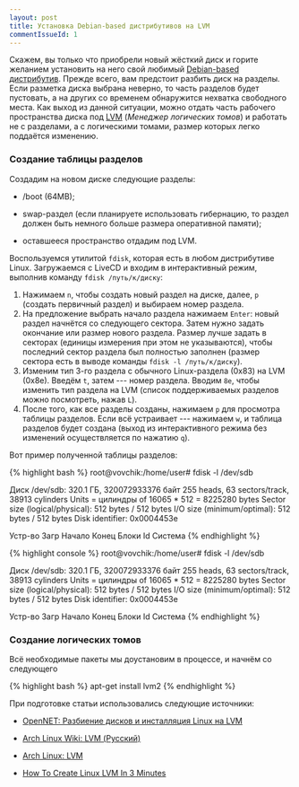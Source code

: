 ```yaml
---
layout: post
title: Установка Debian-based дистрибутивов на LVM
commentIssueId: 1
---
```


Скажем, вы только что приобрели новый жёсткий диск и горите желанием
установить на него свой любимый
[Debian-based дистрибутив](http://www.debian.org/misc/children-distros.ru.html). Прежде
всего, вам предстоит разбить диск на разделы. Если разметка диска
выбрана неверно, то часть разделов будет пустовать, а на других со
временем обнаружится нехватка свободного места. Как выход из данной
ситуации, можно отдать часть рабочего пространства диска под
[LVM](http://en.wikipedia.org/wiki/Logical_Volume_Manager_%28Linux%29)
(*Менеджер логических томов*) и работать не с разделами, а с
логическими томами, размер которых легко поддаётся изменению.

### Создание таблицы разделов

Создадим на новом диске следующие разделы:

* /boot (64MB);

* swap-раздел (если планируете использовать гибернацию, то раздел
должен быть немного больше размера оперативной памяти);

* оставшееся пространство отдадим под LVM.

Воспользуемся утилитой `fdisk`, которая есть в любом дистрибутиве
Linux. Загружаемся с LiveCD и входим в интерактивный режим, выполнив
команду `fdisk /путь/к/диску`:

1. Нажимаем `n`, чтобы создать новый раздел на диске, далее, `p`
(создать первичный раздел) и выбираем номер раздела.
2. На предложение выбрать начало раздела нажимаем `Enter`: новый
раздел начнётся со следующего сектора. Затем нужно задать окончание
или размер нового раздела. Размер лучше задать в секторах (единицы
измерения при этом не указываются), чтобы последний сектор раздела был
полностью заполнен (размер сектора есть в выводе команды `fdisk -l
/путь/к/диску`).
3. Изменим тип 3-го раздела с обычного Linux-раздела (0x83) на LVM
(0x8e). Введём `t`, затем --- номер раздела. Вводим `8e`, чтобы
изменить тип раздела на LVM (список поддерживаемых разделов можно
посмотреть, нажав `L`).
4. После того, как все разделы созданы, нажимаем `p` для просмотра
таблицы разделов. Если всё устраивает --- нажимаем `w`, и таблица
разделов будет создана (выход из интерактивного режима без изменений
осуществляется по нажатию `q`).

Вот пример полученной таблицы разделов:

{% highlight bash %}
root@vovchik:/home/user# fdisk -l /dev/sdb

Диск /dev/sdb: 320.1 ГБ, 320072933376 байт
255 heads, 63 sectors/track, 38913 cylinders
Units = цилиндры of 16065 * 512 = 8225280 bytes
Sector size (logical/physical): 512 bytes / 512 bytes
I/O size (minimum/optimal): 512 bytes / 512 bytes
Disk identifier: 0x0004453e

Устр-во Загр     Начало       Конец       Блоки   Id  Система
{% endhighlight %}

{% highlight console %}
root@vovchik:/home/user# fdisk -l /dev/sdb

Диск /dev/sdb: 320.1 ГБ, 320072933376 байт
255 heads, 63 sectors/track, 38913 cylinders
Units = цилиндры of 16065 * 512 = 8225280 bytes
Sector size (logical/physical): 512 bytes / 512 bytes
I/O size (minimum/optimal): 512 bytes / 512 bytes
Disk identifier: 0x0004453e

Устр-во Загр     Начало       Конец       Блоки   Id  Система
{% endhighlight %}

### Создание логических томов

Всё необходимые пакеты мы доустановим в процессе, и начнём со
следующего

{% highlight bash %}
apt-get install lvm2
{% endhighlight %}

При подготовке статьи использовались следующие источники:

* [OpenNET: Разбиение дисков и инсталляция Linux на LVM](http://www.opennet.ru/base/sys/lvm_install.txt.html)

* [Arch Linux Wiki: LVM (Русский)](https://wiki.archlinux.org/index.php/LVM_%28%D0%A0%D1%83%D1%81%D1%81%D0%BA%D0%B8%D0%B9%29)
  
* [Arch Linux: LVM](http://www.altlinux.org/LVM)

* [How To Create Linux LVM In 3 Minutes](http://www.walkernews.net/2007/07/02/how-to-create-linux-lvm-in-3-minutes/)
